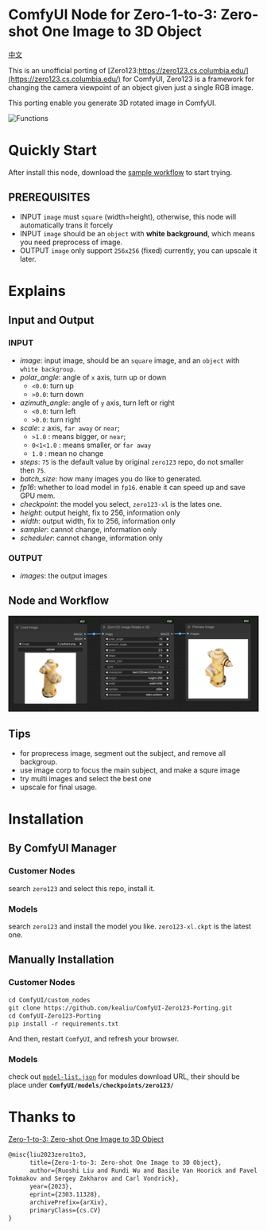 # ComfyUI Node for Zero-1-to-3: Zero-shot One Image to 3D Object

[中文](README_CN.md)

This is an unofficial porting of [Zero123:https://zero123.cs.columbia.edu/](https://zero123.cs.columbia.edu/) for ComfyUI, Zero123 is a framework for changing the camera viewpoint of an object given just a single RGB image.

This porting enable you generate 3D rotated image in ComfyUI.

![Functions](https://github.com/cvlab-columbia/zero123/blob/main/teaser.png)

# Quickly Start

After install this node, download the [sample workflow](sample/simple_workflow.json) to start trying.

## PREREQUISITES

- INPUT `image` must `square` (width=height), otherwise, this node will automatically trans it forcely
- INPUT `image` should be an `object` with **white background**, which means you need preprocess of image.
- OUTPUT `image` only support `256x256` (fixed) currently, you can upscale it later.

# Explains

## Input and Output

### INPUT

- *image*: input image, should be an `square` image, and an `object` with `white backgroup`.
- *polar_angle*: angle of `x` axis, turn up or down
    - `<0.0`: turn up
    - `>0.0`: turn down
- *azimuth_angle*: angle of `y` axis, turn left or right
    - `<0.0`: turn left
    - `>0.0`: turn right
- *scale*: `z` axis, `far away` or `near`;  
    - `>1.0` : means bigger, or `near`;
    - `0<1<1.0` : means smaller, or `far away`
    - `1.0` : mean no change
- *steps*: `75` is the default value by original `zero123` repo, do not smaller then `75`.
- *batch_size*: how many images you do like to generated. 
- *fp16*: whether to load model in `fp16`. enable it can speed up and save GPU mem.
- *checkpoint*: the model you select, `zero123-xl` is the lates one.
- *height*: output height, fix to 256, information only
- *width*: output width, fix to 256, information only
- *sampler*: cannot change, information only
- *scheduler*: cannot change, information only

### OUTPUT

- *images*: the output images

## Node and Workflow

![simple workflow](images/Zero123-Simple.png)

## Tips

- for proprecess image, segment out the subject, and remove all backgroup.
- use image corp to focus the main subject, and make a squre image
- try multi images and select the best one
- upscale for final usage.

# Installation

## By ComfyUI Manager

### Customer Nodes 

search `zero123` and select this repo, install it.

### Models

search `zero123` and install the model you like. `zero123-xl.ckpt` is the latest one.

## Manually Installation

### Customer Nodes 

```
cd ComfyUI/custom_nodes
git clone https://github.com/kealiu/ComfyUI-Zero123-Porting.git
cd ComfyUI-Zero123-Porting
pip install -r requirements.txt
```

And then, restart `ComfyUI`, and refresh your browser.

### Models

check out [`model-list.json`](model-list.json) for modules download URL, their should be place under **`ComfyUI/models/checkpoints/zero123/`**

# Thanks to

[Zero-1-to-3: Zero-shot One Image to 3D Object](https://github.com/cvlab-columbia/zero123)

```
@misc{liu2023zero1to3,
      title={Zero-1-to-3: Zero-shot One Image to 3D Object}, 
      author={Ruoshi Liu and Rundi Wu and Basile Van Hoorick and Pavel Tokmakov and Sergey Zakharov and Carl Vondrick},
      year={2023},
      eprint={2303.11328},
      archivePrefix={arXiv},
      primaryClass={cs.CV}
}
```
